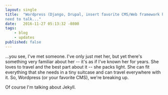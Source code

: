 ```yaml
---
layout: single
title:  "Wordpress (Django, Drupal, insert favorite CMS/Web framework here), we
need to talk..."
date:   2016-11-27 05:13:32 -0800
tags:
    - blog
    - updates
published: false
---
```

...you see, I've met someone. I've only just met her, but yet there's something
very familiar about her -- it's as if I've known her for years. She loves to
travel and the best part about it -- she packs light. She can fit everything
that she needs in a tiny suitcase and can travel everywhere with it. So,
Wordpress (or your favorite CMS), we're breaking up.

Of course I'm talking about Jekyll.
